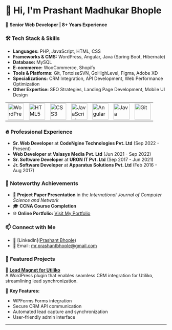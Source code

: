 # 👋 Hi, I'm Prashant Madhukar Bhople  

🚀 **Senior Web Developer | 8+ Years Experience**  

### 🛠️ Tech Stack & Skills  
- **Languages:** PHP, JavaScript, HTML, CSS  
- **Frameworks & CMS:** WordPress, Angular, Java (Spring Boot, Hibernate)  
- **Database:** MySQL  
- **E-commerce:** WooCommerce, Shopify  
- **Tools & Platforms:** Git, TortoiseSVN, GoHighLevel, Figma, Adobe XD  
- **Specializations:** CRM Integration, API Development, Web Performance Optimization  
- **Other Expertise:** SEO Strategies, Landing Page Development, Mobile UI Design

<table style="width:100%, border:none;">
    <td style="border:none;"><img src="https://cdn.jsdelivr.net/gh/devicons/devicon/icons/wordpress/wordpress-original.svg" alt="WordPress" width="50" height="50"/></td>
    <td style="border:none;"><img src="https://cdn.jsdelivr.net/gh/devicons/devicon/icons/html5/html5-original.svg" alt="HTML5" width="50" height="50"/></td>
    <td style="border:none;"><img src="https://cdn.jsdelivr.net/gh/devicons/devicon/icons/css3/css3-original.svg" alt="CSS3" width="50" height="50"/></td>
    <td style="border:none;"><img src="https://cdn.jsdelivr.net/gh/devicons/devicon/icons/javascript/javascript-original.svg" alt="JavaScript" width="50" height="50"/></td>
    <td style="border:none;"><img src="https://cdn.jsdelivr.net/gh/devicons/devicon/icons/angularjs/angularjs-original.svg" alt="Angular" width="50" height="50"/></td>
    <td style="border:none;"><img src="https://cdn.jsdelivr.net/gh/devicons/devicon/icons/java/java-original.svg" alt="Java" width="50" height="50"/></td>
    <td style="border:none;"><img src="https://cdn.jsdelivr.net/gh/devicons/devicon/icons/git/git-original.svg" alt="Git" width="50" height="50"/></td>
  </tr>
</table>

### 🔥 Professional Experience  
- **Sr. Web Developer** at **CodeNgine Technologies Pvt. Ltd** (Sep 2022 - Present)  
- **Web Developer** at **Valasys Media Pvt. Ltd** (Jun 2021 - Sep 2022)  
- **Sr. Software Developer** at **URON IT Pvt. Ltd** (Sep 2017 - Jun 2021)  
- **Jr. Software Developer** at **Apparatus Solutions Pvt. Ltd** (Feb 2016 - Aug 2017)  

### 🎯 Noteworthy Achievements  
- 📄 **Project Paper Presentation** in the *International Journal of Computer Science and Network*  
- 🎓 **CCNA Course Completion**  
- 🌐 **Online Portfolio:** [Visit My Portfolio](http://prashantbhople.wix.com/pmbgroup)  

### 📫 Connect with Me  
- 💼 [LinkedIn]([Prashant Bhople](https://www.linkedin.com/in/prashant-bhople-66b72722/))  
- 📩 Email: mr.prashantbhople@gmail.com  

### 📌 Featured Projects  
🚀 **[Lead Magnet for Utiliko](https://wordpress.org/plugins/lead-magnet-for-utiliko/)**  
A WordPress plugin that enables seamless CRM integration for Utiliko, streamlining lead synchronization.  

🔹 **Key Features:**  
- WPForms Forms integration  
- Secure CRM API communication  
- Automated lead capture and synchronization  
- User-friendly admin interface
---
